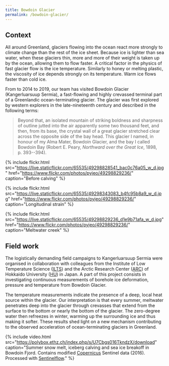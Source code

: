 ```yaml
---
title: Bowdoin Glacier
permalink: /bowdoin-glacier/
---
```


Context
-------

All around Greenland, glaciers flowing into the ocean react more strongly to
climate change than the rest of the ice sheet. Because ice is lighter than sea
water, when these glaciers thin, more and more of their weight is taken up by
the ocean, allowing them to flow faster. A critical factor in the physics of
fast glacier flow is the ice temperature. Similarly to honey or melting
plastic, the viscosity of ice depends strongly on its temperature. Warm ice
flows faster than cold ice.

From to 2014 to 2019, our team has visited Bowdoin Glacier (Kangerluarsuup
Sermia), a fast-flowing and highly crevassed terminal part of a Greenlandic
ocean-terminating glacier. The glacier was first explored by western explorers
in the late-nineteenth century and described in the following terms:

> Beyond that, an isolated mountain of striking boldness and sharpness of
> outline jutted into the air apparently some two thousand feet, and then, from
> its base, the crystal wall of a great glacier stretched clear across the
> opposite side of the bay head. This glacier I named, in honour of my Alma
> Mater, Bowdoin Glacier, and the bay I called Bowdoin Bay (Robert E. Peary,
> *Northward over the Great Ice*, 1898, p. 393--394).

{% include flickr.html
   src="https://live.staticflickr.com/65535/49298828541_bac0c76a05_w_d.jpg"
   href="https://www.flickr.com/photos/pyjeo/49298829236/"
   caption="Before calving" %}

{% include flickr.html
   src="https://live.staticflickr.com/65535/49298343083_b4fc95b8a9_w_d.jpg"
   href="https://www.flickr.com/photos/pyjeo/49298829236/"
   caption="Longitudinal strain" %}

{% include flickr.html
   src="https://live.staticflickr.com/65535/49298829236_d1e9b71afa_w_d.jpg"
   href="https://www.flickr.com/photos/pyjeo/49298829236/"
   caption="Meltwater creek" %}


Field work
----------

The logistically demanding field campaigns to Kangerluarsuup Sermia were
organised in collaboration with colleagues from the Institute of Low
Temperature Science ([ILTS][ILTS]) and the Arctic Research Center ([ARC][ARC])
of Hokkaido University ([HU][HU]) in Japan. A part of this project consists in
investigating continuous measurements of borehole ice deformation, pressure and
temperature from Bowdoin Glacier.

The temperature measurements indicate the presence of a deep, local heat source
within the glacier. Our interpretation is that every summer, meltwater
penetrates deep into the glacier through crevasses that extend from the surface
to the bottom or nearly the bottom of the glacier. The zero-degree water then
refreezes in winter, warming up the surrounding ice and thus making it softer.
These results shed light on a new mechanism contributing to the observed
acceleration of ocean-terminating glaciers in Greenland.

<!-- FIXME improve video and upload to vimeo -->
{% include video.html
  src="https://polybox.ethz.ch/index.php/s/U7Cbgs016TkndzX/download"
  caption="Summer snow melt, iceberg calving and sea ice breakoff in Bowdoin
           Fjord. Contains modified [Copernicus](http://www.copernicus.eu)
           Sentinel data (2016). Processed with
           [Sentinelflow](https://github.com/juseg/sentinelflow)." %}

[ARC]: https://www.arc.hokudai.ac.jp/en/
[HU]: https://www.global.hokudai.ac.jp
[ILTS]: http://www.lowtem.hokudai.ac.jp/en/
[Copernicus]: http://www.copernicus.eu
[SentinelFlow]: https://github.com/juseg/sentinelflow
